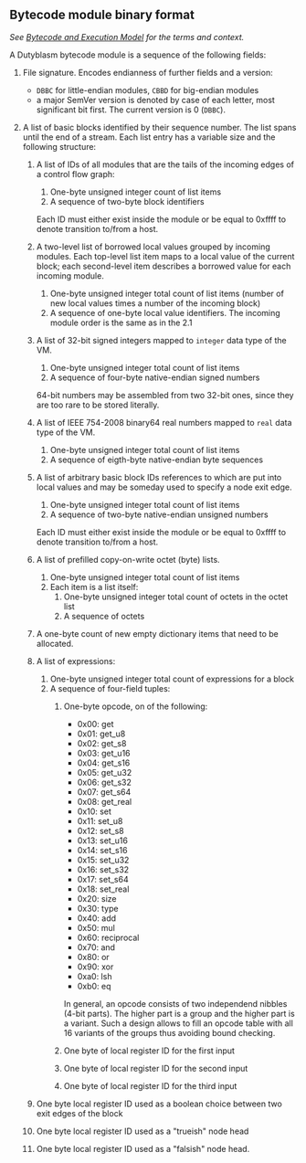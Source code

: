 ## Bytecode module binary format

*See [Bytecode and Execution Model](bytecode.md) for the terms and context.*

A Dutyblasm bytecode module is a sequence of the following fields:

1. File signature. Encodes endianness of further fields and a version:

   - `DBBC` for little-endian modules, `CBBD` for big-endian modules
   - a major SemVer version is denoted by case of each letter, most significant
     bit first. The current version is 0 (`DBBC`).

2. A list of basic blocks identified by their sequence number. The list spans
   until the end of a stream. Each list entry has a variable size and the
   following structure:
   1. A list of IDs of all modules that are the tails of the incoming edges of
      a control flow graph:

      1. One-byte unsigned integer count of list items
      2. A sequence of two-byte block identifiers

      Each ID must either exist inside the module or be equal to 0xffff to
      denote transition to/from a host.


   2. A two-level list of borrowed local values grouped by incoming modules.
      Each top-level list item maps to a local value of the current block;
      each second-level item describes a borrowed value for each incoming
      module.

      1. One-byte unsigned integer total count of list items (number of new
         local values times a number of the incoming block)
      2. A sequence of one-byte local value identifiers. The incoming module
         order is the same as in the 2.1

   3. A list of 32-bit signed integers mapped to `integer` data type of the VM.

      1. One-byte unsigned integer total count of list items
      2. A sequence of four-byte native-endian signed numbers

      64-bit numbers may be assembled from two 32-bit ones, since they are too
      rare to be stored literally.

   4. A list of IEEE 754-2008 binary64 real numbers mapped to `real` data type
     of the VM.

      1. One-byte unsigned integer total count of list items
      2. A sequence of eigth-byte native-endian byte sequences

   4. A list of arbitrary basic block IDs references to which are put into local
      values and may be someday used to specify a node exit edge.

      1. One-byte unsigned integer total count of list items
      2. A sequence of two-byte native-endian unsigned numbers

      Each ID must either exist inside the module or be equal to 0xffff to
      denote transition to/from a host.

   5. A list of prefilled copy-on-write octet (byte) lists.

      1. One-byte unsigned integer total count of list items
      2. Each item is a list itself:
         1. One-byte unsigned integer total count of octets in the octet list
         2. A sequence of octets

   6. A one-byte count of new empty dictionary items that need to be allocated.

   6. A list of expressions:

      1. One-byte unsigned integer total count of expressions for a block
      2. A sequence of four-field tuples:
         1. One-byte opcode, on of the following:

            - 0x00: get
            - 0x01: get_u8
            - 0x02: get_s8
            - 0x03: get_u16
            - 0x04: get_s16
            - 0x05: get_u32
            - 0x06: get_s32
            - 0x07: get_s64
            - 0x08: get_real
            - 0x10: set
            - 0x11: set_u8
            - 0x12: set_s8
            - 0x13: set_u16
            - 0x14: set_s16
            - 0x15: set_u32
            - 0x16: set_s32
            - 0x17: set_s64
            - 0x18: set_real
            - 0x20: size
            - 0x30: type
            - 0x40: add
            - 0x50: mul
            - 0x60: reciprocal
            - 0x70: and
            - 0x80: or
            - 0x90: xor
            - 0xa0: lsh
            - 0xb0: eq

             In general, an opcode consists of two independend nibbles (4-bit
             parts). The higher part is a group and the higher part is a
             variant. Such a design allows to fill an opcode table with all 16
             variants of the groups thus avoiding bound checking.

         2. One byte of local register ID for the first input
         3. One byte of local register ID for the second input
         4. One byte of local register ID for the third input

   7. One byte local register ID used as a boolean choice between two exit edges
      of the block
   8. One byte local register ID used as a "trueish" node head
   9. One byte local register ID used as a "falsish" node head.
